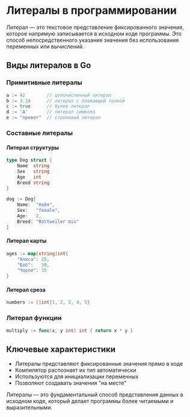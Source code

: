 # Литералы в программировании

Литерал — это текстовое представление фиксированного значения, которое напрямую записывается в исходном коде программы. Это способ непосредственного указания значения без использования переменных или вычислений.

## Виды литералов в Go

### Примитивные литералы
```go
a := 42        // целочисленный литерал
b := 3.14      // литерал с плавающей точкой
c := true      // булев литерал
d := 'A'       // литерал символа
e := "привет"  // строковый литерал
```

### Составные литералы

#### Литерал структуры
```go
type Dog struct {
    Name  string
    Sex   string
    Age   int
    Breed string
}

dog := Dog{
    Name:  "Найя",
    Sex:   "female", 
    Age:   2,
    Breed: "Rottweiler mix"
}
```

#### Литерал карты
```go
ages := map[string]int{
    "Алиса": 25,
    "Боб":   30,
    "Чарли": 35
}
```

#### Литерал среза
```go
numbers := []int{1, 2, 3, 4, 5}
```

### Литерал функции
```go
multiply := func(x, y int) int { return x * y }
```

## Ключевые характеристики

- Литералы представляют фиксированные значения прямо в коде
- Компилятор распознает их тип автоматически
- Используются для инициализации переменных
- Позволяют создавать значения "на месте"

Литералы — это фундаментальный способ представления данных в исходном коде, который делает программы более читаемыми и выразительными.
